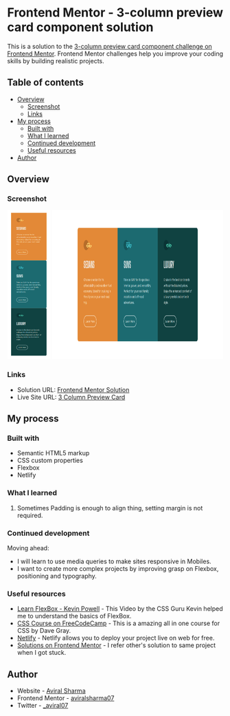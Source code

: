 # Frontend Mentor - 3-column preview card component solution

This is a solution to the [3-column preview card component challenge on Frontend Mentor](https://www.frontendmentor.io/challenges/3column-preview-card-component-pH92eAR2-). Frontend Mentor challenges help you improve your coding skills by building realistic projects.  

## Table of contents

- [Overview](#overview)
  - [Screenshot](#screenshot)
  - [Links](#links)
- [My process](#my-process)
  - [Built with](#built-with)
  - [What I learned](#what-i-learned)
  - [Continued development](#continued-development)
  - [Useful resources](#useful-resources)
- [Author](#author)

## Overview

### Screenshot

<p float="left">
<img src="https://github.com/aviralsharma07/3-Column-Card-Component/blob/0907d08d90f987bb4c658d34db11b75cf9f92a8e/FireShot%20Capture%20008%20-%20Frontend%20Mentor%20-%203-column%20preview%20card%20component_%20-%203col-card-component.netlify.app.png" width="20%" height="347px">

<img src="https://github.com/aviralsharma07/3-Column-Card-Component/blob/0907d08d90f987bb4c658d34db11b75cf9f92a8e/FireShot%20Capture%20005%20-%20Frontend%20Mentor%20-%203-column%20preview%20card%20component_%20-%203col-card-component.netlify.app.png" width="79%" height="347px">
</p>

### Links

- Solution URL: [Frontend Mentor Solution](https://www.frontendmentor.io/solutions/responsive-3-column-preview-card-using-flexbox-0-YjHGFxc6)
- Live Site URL: [3 Column Preview Card](https://3col-card-component.netlify.app/)

## My process

### Built with

- Semantic HTML5 markup
- CSS custom properties
- Flexbox
- Netlify

### What I learned

1. Sometimes Padding is enough to align thing, setting margin is not required.

### Continued development

Moving ahead:
- I will learn to use media queries to make sites responsive in Mobiles.
- I want to create more complex projects by improving grasp on Flexbox, positioning and typography.

### Useful resources

- [Learn FlexBox - Kevin Powell](https://youtu.be/u044iM9xsWU) - This Video by the CSS Guru Kevin helped me to understand the basics of FlexBox.
- [CSS Course on FreeCodeCamp](https://youtu.be/OXGznpKZ_sA) - This is a amazing all in one course for CSS by Dave Gray.
- [Netlify](https://www.netlify.com/) - Netlify allows you to deploy your project live on web for free.
- [Solutions on Frontend Mentor](https://www.frontendmentor.io/solutions) - I refer other's solution to same project when I got stuck.

## Author

- Website - [Aviral Sharma](https://github.com/aviralsharma07)
- Frontend Mentor - [aviralsharma07](https://www.frontendmentor.io/profile/aviralsharma07)
- Twitter - [_aviral07](https://www.twitter.com/_aviral07)
